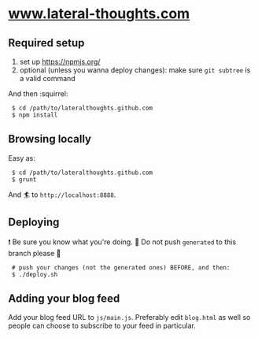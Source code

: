 # www.lateral-thoughts.com

## Required setup

  1. set up https://npmjs.org/
  1. optional (unless you wanna deploy changes): make sure `git subtree` is a valid command

And then :squirrel:

```
 $ cd /path/to/lateralthoughts.github.com
 $ npm install
```

## Browsing locally

Easy as:

```
 $ cd /path/to/lateralthoughts.github.com
 $ grunt
```

And :surfer: to `http://localhost:8888`.

## Deploying

:exclamation: Be sure you know what you're doing.
:poop: Do not push `generated` to this branch please :poop:

```
 # push your changes (not the generated ones) BEFORE, and then:
 $ ./deploy.sh
```

## Adding your blog feed

Add your blog feed URL to `js/main.js`.
Preferably edit `blog.html` as well so people can choose to subscribe to your feed in particular.
